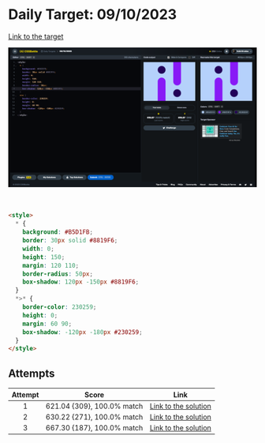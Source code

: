 # Daily Target: 09/10/2023

[Link to the target](https://cssbattle.dev/play/EEkaq3qPT8V9UrqqiGnv)

![img](../images/target-solution/daily-target_2023-10-09.png)

<br>

```html
<style>
  * {
    background: #B5D1FB;
    border: 30px solid #8819F6;
    width: 0;
    height: 150;
    margin: 120 110;
    border-radius: 50px;
    box-shadow: 120px -150px #8819F6;
  }
  *>* {
    border-color: 230259;
    height: 0;
    margin: 60 90;
    box-shadow: -120px -180px #230259;
  }
</style>
```

## Attempts
| Attempt | Score | Link |
|:-:|:-:|:-:|
| 1 | 621.04 {309}, 100.0% match | [Link to the solution](../html/daily-target_2023-10-09_attempt-01.html) |
| 2 | 630.22 {271}, 100.0% match | [Link to the solution](../html/daily-target_2023-10-09_attempt-02.html) |
| 3 | 667.30 {187}, 100.0% match | [Link to the solution](../html/daily-target_2023-10-09_attempt-03.html) |